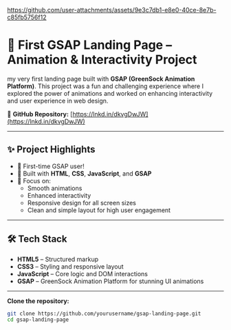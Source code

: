 

https://github.com/user-attachments/assets/9e3c7db1-e8e0-40ce-8e7b-c85fb5756f12

# 🎉 First GSAP Landing Page – Animation & Interactivity Project

 my very first landing page built with **GSAP (GreenSock Animation Platform)**. This project was a fun and challenging experience where I explored the power of animations and worked on enhancing interactivity and user experience in web design.

🔗 **GitHub Repository:** [https://lnkd.in/dkvgDwJW](https://lnkd.in/dkvgDwJW)

---

## ✨ Project Highlights

- 🔹 First-time GSAP user!
- 🔹 Built with **HTML**, **CSS**, **JavaScript**, and **GSAP**
- 🔹 Focus on:
  - Smooth animations
  - Enhanced interactivity
  - Responsive design for all screen sizes
  - Clean and simple layout for high user engagement

---

## 🛠 Tech Stack

- **HTML5** – Structured markup
- **CSS3** – Styling and responsive layout
- **JavaScript** – Core logic and DOM interactions
- **GSAP** – GreenSock Animation Platform for stunning UI animations

---

**Clone the repository:**

```bash
git clone https://github.com/yourusername/gsap-landing-page.git
cd gsap-landing-page
